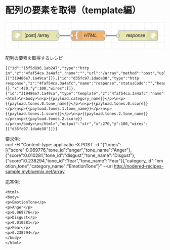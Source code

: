 # 配列の要素を取得（template編）

![flow](https://github.com/Daiki-Kawanuma/nodered-recipes/blob/master/get-array-value-template/image.png)

配列の要素を取得するレシピ

```
[{"id":"15f5d896.1ab247","type":"http in","z":"4faf54ca.3a4afc","name":"","url":"/array","method":"post","upload":false,"swaggerDoc":"","x":110,"y":100,"wires":[["319486e7.1a49ca"]]},{"id":"d35fc97.1dade38","type":"http response","z":"4faf54ca.3a4afc","name":"response","statusCode":"","headers":{},"x":420,"y":100,"wires":[]},{"id":"319486e7.1a49ca","type":"template","z":"4faf54ca.3a4afc","name":"HTML","field":"payload","fieldType":"msg","format":"html","syntax":"mustache","template":"<html>\n<body>\n<p>{{payload.category_name}}</p>\n<p>{{payload.tones.0.tone_name}}</p>\n<p>{{payload.tones.0.score}}</p>\n<p>{{payload.tones.1.tone_name}}</p>\n<p>{{payload.tones.1.score}}</p>\n<p>{{payload.tones.2.tone_name}}</p>\n<p>{{payload.tones.2.score}}</p>\n</body>\n</html>","output":"str","x":270,"y":100,"wires":[["d35fc97.1dade38"]]}]
```


要求例:  
curl -H "Content-type: applicatio -X POST -d "{\"tones\":[{\"score\":0.069776,\"tone_id\":\"anger\",\"tone_name\":\"Anger\"},{\"score\":0.010281,\"tone_id\":\"disgust\",\"tone_name\":\"Disgust\"},{\"score\":0.238294,\"tone_id\":\"fear\",\"tone_name\":\"Fear\"}],\"category_id\":\"emotion_tone\",\"category_name\":\"EmotionTone\"}" --url http://nodered-recipes-sample.mybluemix.net/array

応答例:  
```
<html>
<body>
<p>EmotionTone</p>
<p>Anger</p>
<p>0.069776</p>
<p>Disgust</p>
<p>0.010281</p>
<p>Fear</p>
<p>0.238294</p>
</body>
</html>
```